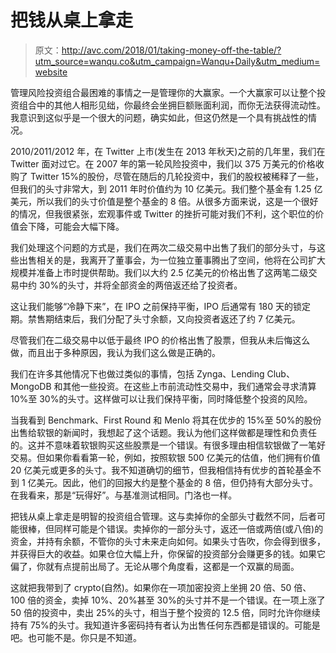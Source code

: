 # 把钱从桌上拿走

> 原文：<http://avc.com/2018/01/taking-money-off-the-table/?utm_source=wanqu.co&utm_campaign=Wanqu+Daily&utm_medium=website>

管理风险投资组合最困难的事情之一是管理你的大赢家。一个大赢家可以让整个投资组合中的其他人相形见绌，你最终会坐拥巨额账面利润，而你无法获得流动性。我意识到这似乎是一个很大的问题，确实如此，但这仍然是一个具有挑战性的情况。

2010/2011/2012 年，在 Twitter 上市(发生在 2013 年秋天)之前的几年里，我们在 Twitter 面对过它。在 2007 年的第一轮风险投资中，我们以 375 万美元的价格收购了 Twitter 15%的股份，尽管在随后的几轮投资中，我们的股权被稀释了一些，但我们的头寸非常大，到 2011 年时价值约为 10 亿美元。我们整个基金有 1.25 亿美元，所以我们的头寸价值是整个基金的 8 倍。从很多方面来说，这是一个很好的情况，但我很紧张，宏观事件或 Twitter 的挫折可能对我们不利，这个职位的价值会下降，可能会大幅下降。

我们处理这个问题的方式是，我们在两次二级交易中出售了我们的部分头寸，与这些出售相关的是，我离开了董事会，为一位独立董事腾出了空间，他将在公司扩大规模并准备上市时提供帮助。我们以大约 2.5 亿美元的价格出售了这两笔二级交易中约 30%的头寸，并将全部资金的两倍返还给了投资者。

这让我们能够“冷静下来”，在 IPO 之前保持平衡，IPO 后通常有 180 天的锁定期。禁售期结束后，我们分配了头寸余额，又向投资者返还了约 7 亿美元。

尽管我们在二级交易中以低于最终 IPO 的价格出售了股票，但我从未后悔这么做，而且出于多种原因，我认为我们这么做是正确的。

我们在许多其他情况下也做过类似的事情，包括 Zynga、Lending Club、MongoDB 和其他一些投资。在这些上市前流动性交易中，我们通常会寻求清算 10%至 30%的头寸。这样做可以让我们保持平衡，同时降低整个投资的风险。

当我看到 Benchmark、First Round 和 Menlo 将其在优步的 15%至 50%的股份出售给软银的新闻时，我想起了这个话题。我认为他们这样做都是理性和负责任的。这并不意味着软银购买这些股票是一个错误。有很多理由相信软银做了一笔好交易。但如果你看看第一轮，例如，按照软银 500 亿美元的估值，他们拥有价值 20 亿美元或更多的头寸。我不知道确切的细节，但我相信持有优步的首轮基金不到 1 亿美元。因此，他们的回报大约是整个基金的 8 倍，但仍持有大部分头寸。在我看来，那是“玩得好”。与基准测试相同。门洛也一样。

把钱从桌上拿走是明智的投资组合管理。这与卖掉你的全部头寸截然不同，后者可能很棒，但同样可能是个错误。卖掉你的一部分头寸，返还一倍或两倍(或八倍)的资金，并持有余额，不管你的头寸未来走向如何。如果头寸告吹，你会得到很多，并获得巨大的收益。如果仓位大幅上升，你保留的投资部分会赚更多的钱。如果它偏了，你就有点提前出局了。无论从哪个角度看，这都是一个双赢的局面。

这就把我带到了 crypto(自然)。如果你在一项加密投资上坐拥 20 倍、50 倍、100 倍的资金，卖掉 10%、20%甚至 30%的头寸并不是一个错误。在一项上涨了 50 倍的投资中，卖出 25%的头寸，相当于整个投资的 12.5 倍，同时允许你继续持有 75%的头寸。我知道许多密码持有者认为出售任何东西都是错误的。可能是吧。也可能不是。你只是不知道。